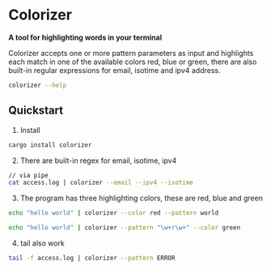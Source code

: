 # Colorizer

**A tool for highlighting words in your terminal**

Colorizer accepts one or more pattern parameters as input and highlights each match in one of the available colors red, blue or green, there are also built-in regular expressions for email, isotime and ipv4 address.

```bash
colorizer --help
```

## Quickstart

1. Install

```bash
cargo install colorizer
```

2. There are built-in regex for email, isotime, ipv4

```bash
// via pipe
cat access.log | colorizer --email --ipv4 --isotime
```

3. The program has three highlighting colors, these are red, blue and green

```bash
echo "hello world" | colorizer --color red --pattern world

echo "hello world" | colorizer --pattern "\w+r\w+" --color green
```

4. tail also work

```bash
tail -f access.log | colorizer --pattern ERROR
```
